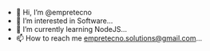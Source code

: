 - 👋 Hi, I’m @empretecno
- 👀 I’m interested in Software...
- 🌱 I’m currently learning NodeJS...
- 📫 How to reach me empretecno.solutions@gmail.com...

<!---
empretecno/empretecno is a ✨ special ✨ repository because its `README.md` (this file) appears on your GitHub profile.
You can click the Preview link to take a look at your changes.
--->
